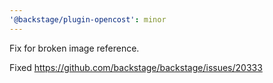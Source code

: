 ```yaml
---
'@backstage/plugin-opencost': minor
---
```


Fix for broken image reference.

Fixed https://github.com/backstage/backstage/issues/20333
